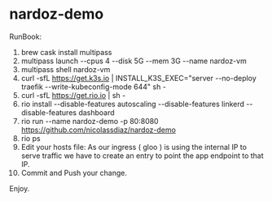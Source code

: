 # nardoz-demo

RunBook:

1) brew cask install multipass
2) multipass launch --cpus 4 --disk 5G --mem 3G --name nardoz-vm
3) multipass shell nardoz-vm
4) curl -sfL https://get.k3s.io | INSTALL_K3S_EXEC="server --no-deploy traefik --write-kubeconfig-mode 644" sh -
5) curl -sfL https://get.rio.io | sh -
6) rio install --disable-features autoscaling --disable-features linkerd --disable-features dashboard
7) rio run --name nardoz-demo -p 80:8080 https://github.com/nicolassdiaz/nardoz-demo
8) rio ps
9) Edit your hosts file:
     As our ingress ( gloo ) is using the internal IP to serve traffic we have to create an entry to point 
     the app endpoint to that IP.
10) Commit and Push your change.

Enjoy.
